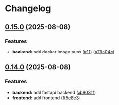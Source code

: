# Changelog

## [0.15.0](https://github.com/kptasznik/test-app/compare/backend-v0.14.0...backend-v0.15.0) (2025-08-08)


### Features

* **backend:** add docker image push ([#11](https://github.com/kptasznik/test-app/issues/11)) ([a78e94c](https://github.com/kptasznik/test-app/commit/a78e94c8e91803fc45c376edd5c83d778fb9f7c9))

## [0.14.0](https://github.com/kptasznik/test-app/compare/backend-v0.13.1...backend-v0.14.0) (2025-08-08)


### Features

* **backend:** add fastapi backend ([ab9031f](https://github.com/kptasznik/test-app/commit/ab9031fe0ae4cd6eb32713d3c4f92bb0c7f59689))
* **frontend:** add frontend ([ff5e8e3](https://github.com/kptasznik/test-app/commit/ff5e8e30d50c95a69fcafea75c999423c833e0b6))
